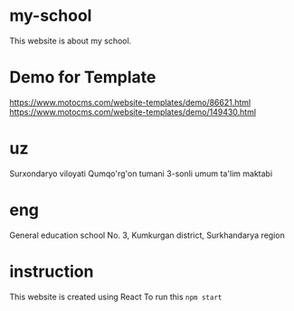 # my-school
This website is about my school.
# Demo for Template 
https://www.motocms.com/website-templates/demo/86621.html
https://www.motocms.com/website-templates/demo/149430.html

# uz
Surxondaryo viloyati Qumqo'rg'on tumani 3-sonli umum ta'lim maktabi
# eng
General education school No. 3, Kumkurgan district, Surkhandarya region

# instruction
This website is created using React
To run this `npm start`
